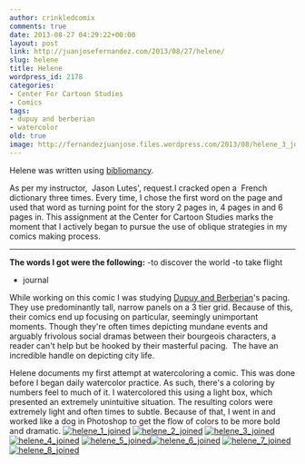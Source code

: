 ```yaml
---
author: crinkledcomix
comments: true
date: 2013-08-27 04:29:22+00:00
layout: post
link: http://juanjosefernandez.com/2013/08/27/helene/
slug: helene
title: Helene
wordpress_id: 2178
categories:
- Center For Cartoon Studies
- Comics
tags:
- dupuy and berberian
- watercolor
old: true
image: http://fernandezjuanjose.files.wordpress.com/2013/08/helene_3_joined.gif
---
```


Helene was written using [bibliomancy](http://en.wikipedia.org/wiki/Bibliomancy).

As per my instructor,  Jason Lutes', request.I cracked open a  French dictionary three times. Every time, I chose the first word on the page and used that word as turning point for the story 2 pages in, 4 pages in and 6 pages in. This assignment at the Center for Cartoon Studies marks the moment that I actively began to pursue the use of oblique strategies in my comics making process.
****

**The words I got were the following:**
-to discover the world
-to take flight
- journal

While working on this comic I was studying [Dupuy and Berberian](http://www.drawnandquarterly.com/shopCatalogLong.php?st=art&art=a3fe8b3dc4aa8f)'s pacing. They use predominantly tall, narrow panels on a 3 tier grid. Because of this, their comics end up focusing on particular, seemingly unimportant moments. Though they're often times depicting mundane events and arguably frivolous social dramas between their bourgeois characters, a reader can't help but be hooked by their masterful pacing.  The have an incredible handle on depicting city life.

Helene documents my first attempt at watercoloring a comic. This was done before I began daily watercolor practice. As such, there's a coloring by numbers feel to much of it. I watercolored this using a light box, which presented an extremely unintuitive situation. The resulting colors were extremely light and often times to subtle. Because of that, I went in and worked like a dog in Photoshop to get the flow of colors to be more bold and dramatic.
[![helene_1_joined](http://fernandezjuanjose.files.wordpress.com/2013/08/helene_1_joined.gif)](http://fernandezjuanjose.files.wordpress.com/2013/08/helene_1_joined.gif) [![helene_2_joined](http://fernandezjuanjose.files.wordpress.com/2013/08/helene_2_joined.gif)](http://fernandezjuanjose.files.wordpress.com/2013/08/helene_2_joined.gif) [![helene_3_joined](http://fernandezjuanjose.files.wordpress.com/2013/08/helene_3_joined.gif)](http://fernandezjuanjose.files.wordpress.com/2013/08/helene_3_joined.gif) [![helene_4_joined](http://fernandezjuanjose.files.wordpress.com/2013/08/helene_4_joined.gif)](http://fernandezjuanjose.files.wordpress.com/2013/08/helene_4_joined.gif) [![helene_5_joined](http://fernandezjuanjose.files.wordpress.com/2013/08/helene_5_joined.gif)](http://fernandezjuanjose.files.wordpress.com/2013/08/helene_5_joined.gif)[![helene_6_joined](http://fernandezjuanjose.files.wordpress.com/2013/08/helene_6_joined.gif)](http://fernandezjuanjose.files.wordpress.com/2013/08/helene_6_joined.gif) [![helene_7_joined](http://fernandezjuanjose.files.wordpress.com/2013/08/helene_7_joined.gif)](http://fernandezjuanjose.files.wordpress.com/2013/08/helene_7_joined.gif) [![helene_8_joined](http://fernandezjuanjose.files.wordpress.com/2013/08/helene_8_joined.gif)](http://fernandezjuanjose.files.wordpress.com/2013/08/helene_8_joined.gif)

